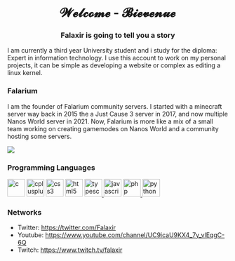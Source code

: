 <h1 align="center">𝓦𝓮𝓵𝓬𝓸𝓶𝓮 - 𝓑𝓲𝓮𝓿𝓮𝓷𝓾𝓮</h1>
<h3 align="center">Falaxir is going to tell you a story</h3>

I am currently a third year University student and i study for the diploma: Expert in information technology.
I use this account to work on my personal projects, it can be simple as developing a website or complex as editing a linux kernel.

### Falarium

I am the founder of Falarium community servers.
I started with a minecraft server way back in 2015 the a Just Cause 3 server in 2017, and now multiple Nanos World server in 2021.
Now, Falarium is more like a mix of a small team working on creating gamemodes on Nanos World and a community hosting some servers.

<a href="https://falarium.fr" target="_blank"><img src="https://falaxir.fr/images/falariumlogoforum.png"/></a>

### Programming Languages
<a href="https://www.cprogramming.com/" target="_blank"><img src="https://img.icons8.com/color/40/c-programming.png" alt="c" width="40" height="40"/></a>
<a href="https://www.w3schools.com/cpp/" target="_blank"><img src="https://img.icons8.com/color/40/c-plus-plus-logo.png" alt="cplusplus" width="40" height="40"/></a>
<a href="https://www.w3schools.com/css/" target="_blank"><img src="https://img.icons8.com/color/40/css3.png" alt="css3" width="40" height="40"/></a>
<a href="https://www.w3.org/html/" target="_blank"><img src="https://img.icons8.com/color/40/html-5.png" alt="html5" width="40" height="40"/></a>
<a href="https://www.typescriptlang.org/" target="_blank"> <img src="https://img.icons8.com/color/40/typescript.png" alt="typescript" width="40" height="40"/> </a> 
<a href="https://developer.mozilla.org/en-US/docs/Web/JavaScript" target="_blank"><img src="https://img.icons8.com/color/40/javascript.png" alt="javascript" width="40" height="40"/></a>
<a href="https://www.php.net" target="_blank"> <img src="https://www.php.net/images/logos/new-php-logo.png" alt="php" width="40" height="40"/> </a> 
<a href="https://www.python.org" target="_blank"> <img src="https://img.icons8.com/color/40/python.png" alt="python" width="40" height="40"/> </a> 

### Networks

- Twitter: https://twitter.com/Falaxir
- Youtube: https://www.youtube.com/channel/UC9icaU9KX4_7y_vlEqgC-6Q
- Twitch: https://www.twitch.tv/falaxir
